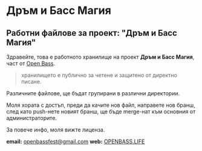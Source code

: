 # Дръм и Басс Магия
## Работни файлове за проект: "Дръм и Басс Магия"

Здравейте, това е работното хранилище на проект **Дръм и Басс Магия**, част от [Open Bass](https://www.facebook.com/openbassfest/).

> хранилището е публично за четене и защитено от директно писане.

Различните файлове, ще бъдат групирани в различни директории.

Моля хората с достъп, преди да качите нов файл, направете нов бранш, след като push-нете новият бранш, 
ще бъде merge-нат към основния от администраторите.

За повече инфо, моля вижте лиценза.

**email:** [openbassfest@gmail.com](mailto:openbassfest@gmail.com)
**web:** [OPENBASS.LIFE](https://openbass.life)
